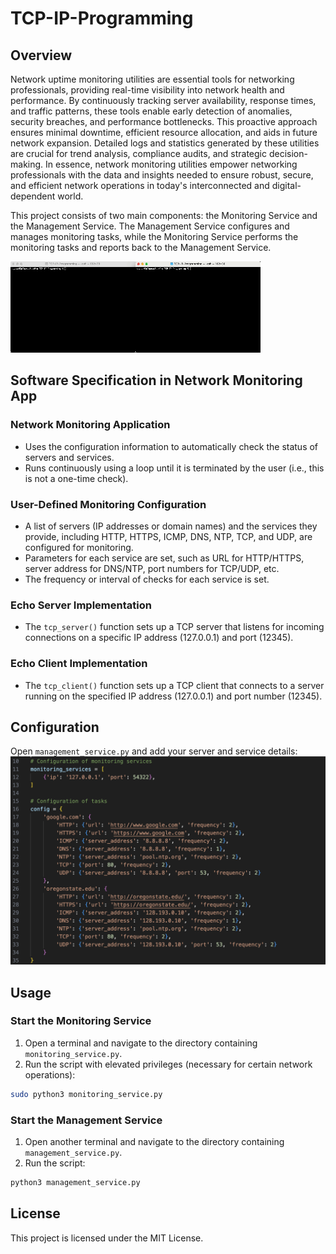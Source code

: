 # TCP-IP-Programming

## Overview

Network uptime monitoring utilities are essential tools for networking professionals, providing real-time visibility into network health and performance. By continuously tracking server availability, response times, and traffic patterns, these tools enable early detection of anomalies, security breaches, and performance bottlenecks. This proactive approach ensures minimal downtime, efficient resource allocation, and aids in future network expansion. Detailed logs and statistics generated by these utilities are crucial for trend analysis, compliance audits, and strategic decision-making. In essence, network monitoring utilities empower networking professionals with the data and insights needed to ensure robust, secure, and efficient network operations in today's interconnected and digital-dependent world.

This project consists of two main components: the Monitoring Service and the Management Service. The Management Service configures and manages monitoring tasks, while the Monitoring Service performs the monitoring tasks and reports back to the Management Service. 

![Video walkthrough](./assets/video_demo.gif)

## Software Specification in Network Monitoring App

### Network Monitoring Application
- Uses the configuration information to automatically check the status of servers and services.
- Runs continuously using a loop until it is terminated by the user (i.e., this is not a one-time check).

### User-Defined Monitoring Configuration
- A list of servers (IP addresses or domain names) and the services they provide, including HTTP, HTTPS, ICMP, DNS, NTP, TCP, and UDP, are configured for monitoring.
- Parameters for each service are set, such as URL for HTTP/HTTPS, server address for DNS/NTP, port numbers for TCP/UDP, etc.
- The frequency or interval of checks for each service is set.

### Echo Server Implementation
- The `tcp_server()` function sets up a TCP server that listens for incoming connections on a specific IP address (127.0.0.1) and port (12345).

### Echo Client Implementation
- The `tcp_client()` function sets up a TCP client that connects to a server running on the specified IP address (127.0.0.1) and port number (12345).

## Configuration
Open `management_service.py` and add your server and service details:
![Configuration example](./assets/configuration.png)


## Usage
### Start the Monitoring Service
1. Open a terminal and navigate to the directory containing `monitoring_service.py`.
2. Run the script with elevated privileges (necessary for certain network operations):
```bash
sudo python3 monitoring_service.py
```

### Start the Management Service
1. Open another terminal and navigate to the directory containing `management_service.py`.
2. Run the script:
```bash
python3 management_service.py
```

## License
This project is licensed under the MIT License.